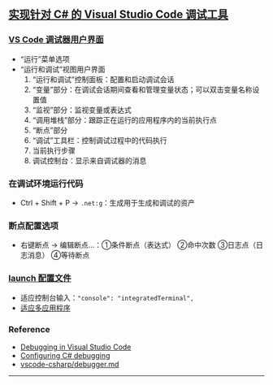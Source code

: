 ## [实现针对 C# 的 Visual Studio Code 调试工具](https://learn.microsoft.com/zh-cn/training/modules/implement-visual-studio-code-debugging-tools/)
### [VS Code 调试器用户界面](https://learn.microsoft.com/zh-cn/training/modules/implement-visual-studio-code-debugging-tools/2-examine-visual-studio-code-debugger)
- “运行”菜单选项
- “运行和调试”视图用户界面
    1. “运行和调试”控制面板：配置和启动调试会话
    2. “变量”部分：在调试会话期间查看和管理变量状态；可以双击变量名称设置值
    3. “监视”部分：监视变量或表达式
    4. “调用堆栈”部分：跟踪正在运行的应用程序内的当前执行点
    5. “断点”部分
    6. “调试”工具栏：控制调试过程中的代码执行
    7. 当前执行步骤
    8. 调试控制台：显示来自调试器的消息
### 在调试环境运行代码
- Ctrl + Shift + P → `.net:g`：生成用于生成和调试的资产
### 断点配置选项
- 右键断点 → 编辑断点…：①条件断点（表达式） ②命中次数 ③日志点（日志消息） ④等待断点
### [launch 配置文件](https://learn.microsoft.com/zh-cn/training/modules/implement-visual-studio-code-debugging-tools/6-examine-launch-configurations)
- 适应控制台输入：`"console": "integratedTerminal",`
- [适应多应用程序](https://learn.microsoft.com/zh-cn/training/modules/implement-visual-studio-code-debugging-tools/6-examine-launch-configurations#update-the-launch-configuration-to-accommodate-multiple-applications)
### Reference
- [Debugging in Visual Studio Code](https://code.visualstudio.com/docs/editor/debugging)
- [Configuring C# debugging](https://code.visualstudio.com/docs/csharp/debugger-settings)
- [vscode-csharp/debugger.md](https://github.com/dotnet/vscode-csharp/blob/main/debugger.md)
---
